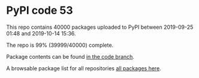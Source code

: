 # PyPI code 53

This repo contains 40000 packages uploaded to PyPI between 
2019-09-25 01:48 and 2019-10-14 15:36.

The repo is 99% (39999/40000) complete.

Package contents can be found [in the code branch](https://github.com/pypi-data/pypi-mirror-53/tree/code/packages).

A browsable package list for all repositories [all packages here](https://pypi-data.github.io/website/repositories/pypi-mirror-53).


